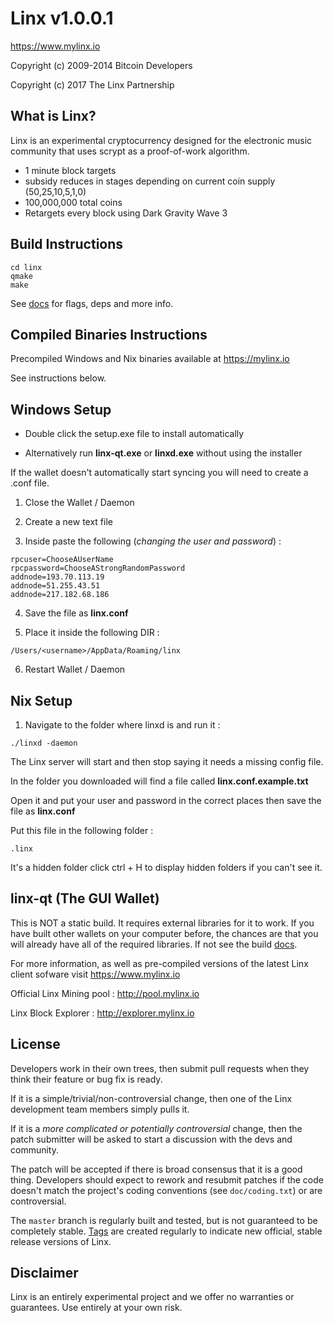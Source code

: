 Linx v1.0.0.1
================================

https://www.mylinx.io

Copyright (c) 2009-2014 Bitcoin Developers

Copyright (c) 2017 The Linx Partnership

What is Linx?
----------------

Linx is an experimental cryptocurrency designed for the electronic music community that uses
scrypt as a proof-of-work algorithm.

 - 1 minute block targets
 - subsidy reduces in stages depending on current coin supply (50,25,10,5,1,0)
 - 100,000,000 total coins
 - Retargets every block using Dark Gravity Wave 3


Build Instructions
------------------

```
cd linx
qmake
make
```

See [docs](https://github.com/linx-project/linx/tree/master/doc) for flags, deps and more info.


Compiled Binaries Instructions
------------------------------

Precompiled Windows and Nix binaries available at https://mylinx.io

See instructions below.


Windows Setup
--------------------

- Double click the setup.exe file to install automatically

- Alternatively run **linx-qt.exe** or **linxd.exe** without using the installer

If the wallet doesn't automatically start syncing you will need to create a
.conf file.

1) Close the Wallet / Daemon

2) Create a new text file

3) Inside paste the following (*changing the user and password*) :

```
rpcuser=ChooseAUserName
rpcpassword=ChooseAStrongRandomPassword
addnode=193.70.113.19
addnode=51.255.43.51
addnode=217.182.68.186
```

4) Save the file as **linx.conf**

5) Place it inside the following DIR :

```
/Users/<username>/AppData/Roaming/linx
```

6) Restart Wallet / Daemon


Nix Setup
--------------------

1) Navigate to the folder where linxd is and run it :

```
./linxd -daemon
```

The Linx server will start and then stop saying it needs a missing config file.

In the folder you downloaded will find a file called **linx.conf.example.txt**

Open it and put your user and password in the correct places then save the file as **linx.conf**

Put this file in the following folder :

```
.linx
```

It's a hidden folder click ctrl + H to display hidden folders if you can't see it.


linx-qt (The GUI Wallet)
------------------------

This is NOT a static build. It requires external libraries for it to work. If you have built other wallets on your computer before, the chances are that you will already have all of the required libraries. If not see the build [docs](https://github.com/linx-project/linx/tree/master/doc).


For more information, as well as pre-compiled versions of the latest Linx client sofware visit https://www.mylinx.io

Official Linx Mining pool : http://pool.mylinx.io

Linx Block Explorer : http://explorer.mylinx.io


License
-------------------

Developers work in their own trees, then submit pull requests when they think their feature or bug fix is ready.

If it is a simple/trivial/non-controversial change, then one of the Linx development team members simply pulls it.

If it is a *more complicated or potentially controversial* change, then the patch submitter will be asked to start a discussion with the devs and community.

The patch will be accepted if there is broad consensus that it is a good thing.
Developers should expect to rework and resubmit patches if the code doesn't match the project's coding conventions (see `doc/coding.txt`) or are controversial.

The `master` branch is regularly built and tested, but is not guaranteed to be completely stable. [Tags](https://github.com/linx-project/linx/tags) are created regularly to indicate new official, stable release versions of Linx.


Disclaimer
-------------------

Linx is an entirely experimental project and we offer no warranties or guarantees.
Use entirely at your own risk.
